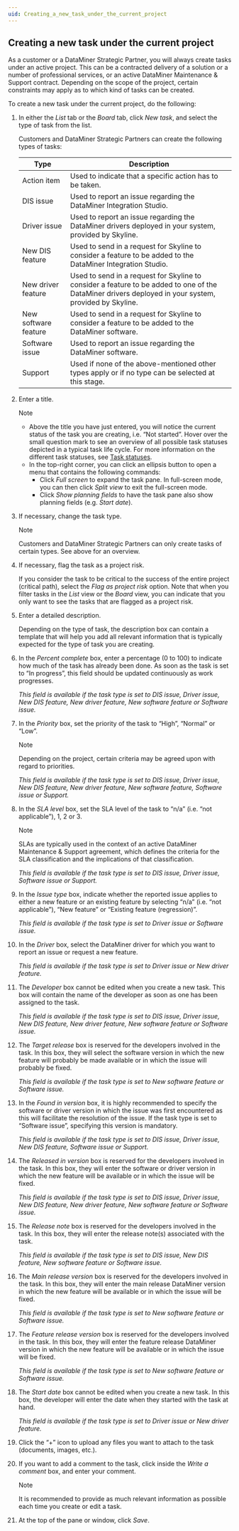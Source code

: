 ```yaml
---
uid: Creating_a_new_task_under_the_current_project
---
```


## Creating a new task under the current project

As a customer or a DataMiner Strategic Partner, you will always create tasks under an active project. This can be a contracted delivery of a solution or a number of professional services, or an active DataMiner Maintenance & Support contract. Depending on the scope of the project, certain constraints may apply as to which kind of tasks can be created.

To create a new task under the current project, do the following:

1. In either the *List* tab or the *Board* tab, click *New task*, and select the type of task from the list.

    Customers and DataMiner Strategic Partners can create the following types of tasks:

    | Type               | Description                                                                                                                                           |
    |----------------------|-------------------------------------------------------------------------------------------------------------------------------------------------------|
    | Action item          | Used to indicate that a specific action has to be taken.                                                                                              |
    | DIS issue            | Used to report an issue regarding the DataMiner Integration Studio.                                                                                   |
    | Driver issue         | Used to report an issue regarding the DataMiner drivers deployed in your system, provided by Skyline.                                                 |
    | New DIS feature      | Used to send in a request for Skyline to consider a feature to be added to the DataMiner Integration Studio.                                          |
    | New driver feature   | Used to send in a request for Skyline to consider a feature to be added to one of the DataMiner drivers deployed in your system, provided by Skyline. |
    | New software feature | Used to send in a request for Skyline to consider a feature to be added to the DataMiner software.                                                    |
    | Software issue       | Used to report an issue regarding the DataMiner software.                                                                                             |
    | Support              | Used if none of the above-mentioned other types apply or if no type can be selected at this stage.                                                    |

2. Enter a title.

    > [!NOTE]
    > - Above the title you have just entered, you will notice the current status of the task you are creating, i.e. “Not started”. Hover over the small question mark to see an overview of all possible task statuses depicted in a typical task life cycle. For more information on the different task statuses, see [Task statuses](Statuses.md#task-statuses).
    > - In the top-right corner, you can click an ellipsis button to open a menu that contains the following commands:
    >     - Click *Full screen* to expand the task pane. In full-screen mode, you can then click *Split view* to exit the full-screen mode.
    >     - Click *Show planning fields* to have the task pane also show planning fields (e.g. *Start date*).

3. If necessary, change the task type.

    > [!NOTE]
    > Customers and DataMiner Strategic Partners can only create tasks of certain types. See above for an overview.

4. If necessary, flag the task as a project risk.

    If you consider the task to be critical to the success of the entire project (critical path), select the *Flag as project risk* option. Note that when you filter tasks in the *List* view or the *Board* view, you can indicate that you only want to see the tasks that are flagged as a project risk.

5. Enter a detailed description.

    Depending on the type of task, the description box can contain a template that will help you add all relevant information that is typically expected for the type of task you are creating.

6. In the *Percent complete* box, enter a percentage (0 to 100) to indicate how much of the task has already been done. As soon as the task is set to “In progress”, this field should be updated continuously as work progresses.

    *This field is available if the task type is set to DIS issue, Driver issue, New DIS feature, New driver feature, New software feature or Software issue.*

7. In the *Priority* box, set the priority of the task to “High”, “Normal” or “Low”.

    > [!NOTE]
    > Depending on the project, certain criteria may be agreed upon with regard to priorities.

    *This field is available if the task type is set to DIS issue, Driver issue, New DIS feature, New driver feature, New software feature, Software issue or Support.*

8. In the *SLA level* box, set the SLA level of the task to “n/a” (i.e. “not applicable”), 1, 2 or 3.

    > [!NOTE]
    > SLAs are typically used in the context of an active DataMiner Maintenance & Support agreement, which defines the criteria for the SLA classification and the implications of that classification.

    *This field is available if the task type is set to DIS issue, Driver issue, Software issue or Support.*

9. In the *Issue type* box, indicate whether the reported issue applies to either a new feature or an existing feature by selecting “n/a” (i.e. “not applicable”), “New feature” or “Existing feature (regression)”.

    *This field is available if the task type is set to Driver issue or Software issue.*

10. In the *Driver* box, select the DataMiner driver for which you want to report an issue or request a new feature.

    *This field is available if the task type is set to Driver issue or New driver feature.*

11. The *Developer* box cannot be edited when you create a new task. This box will contain the name of the developer as soon as one has been assigned to the task.

    *This field is available if the task type is set to DIS issue, Driver issue, New DIS feature, New driver feature, New software feature or Software issue.*

12. The *Target release* box is reserved for the developers involved in the task. In this box, they will select the software version in which the new feature will probably be made available or in which the issue will probably be fixed.

    *This field is available if the task type is set to New software feature or Software issue.*

13. In the *Found in version* box, it is highly recommended to specify the software or driver version in which the issue was first encountered as this will facilitate the resolution of the issue. If the task type is set to “Software issue”, specifying this version is mandatory.

    *This field is available if the task type is set to DIS issue, Driver issue, New DIS feature, Software issue or Support.*

14. The *Released in version* box is reserved for the developers involved in the task. In this box, they will enter the software or driver version in which the new feature will be available or in which the issue will be fixed.

    *This field is available if the task type is set to DIS issue, Driver issue, New DIS feature, New driver feature, New software feature or Software issue.*

15. The *Release note* box is reserved for the developers involved in the task. In this box, they will enter the release note(s) associated with the task.

    *This field is available if the task type is set to DIS issue, New DIS feature, New software feature or Software issue.*

16. The *Main release version* box is reserved for the developers involved in the task. In this box, they will enter the main release DataMiner version in which the new feature will be available or in which the issue will be fixed.

    *This field is available if the task type is set to New software feature or Software issue.*

17. The *Feature release version* box is reserved for the developers involved in the task. In this box, they will enter the feature release DataMiner version in which the new feature will be available or in which the issue will be fixed.

    *This field is available if the task type is set to New software feature or Software issue.*

18. The *Start date* box cannot be edited when you create a new task. In this box, the developer will enter the date when they started with the task at hand.

    *This field is available if the task type is set to Driver issue or New driver feature.*

19. Click the “+” icon to upload any files you want to attach to the task (documents, images, etc.).

20. If you want to add a comment to the task, click inside the *Write a comment* box, and enter your comment.

    > [!NOTE]
    > It is recommended to provide as much relevant information as possible each time you create or edit a task.

21. At the top of the pane or window, click *Save*.
